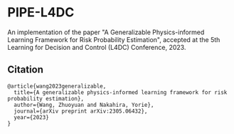 # PIPE-L4DC

An implementation of the paper "A Generalizable Physics-informed Learning Framework for Risk Probability Estimation", accepted at the 5th Learning for Decision and Control (L4DC) Conference, 2023.



## Citation

```biblitex
@article{wang2023generalizable,
  title={A generalizable physics-informed learning framework for risk probability estimation},
  author={Wang, Zhuoyuan and Nakahira, Yorie},
  journal={arXiv preprint arXiv:2305.06432},
  year={2023}
}
```



